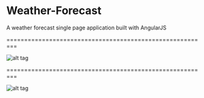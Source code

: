 # Weather-Forecast
A weather forecast single page application built with AngularJS

=========================================================

![alt tag](http://i.imgur.com/WT9T4cM.png)

=========================================================

![alt tag](http://i.imgur.com/IJBMnGr.png)

